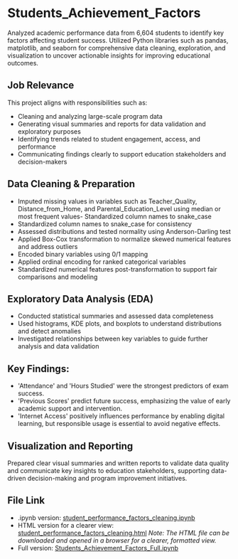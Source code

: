 # Students_Achievement_Factors
Analyzed academic performance data from 6,604 students to identify key factors affecting student success. Utilized Python libraries such as pandas, matplotlib, and seaborn for comprehensive data cleaning, exploration, and visualization to uncover actionable insights for improving educational outcomes.

## Job Relevance
This project aligns with responsibilities such as:
- Cleaning and analyzing large-scale program data
- Generating visual summaries and reports for data validation and exploratory purposes
- Identifying trends related to  student engagement, access, and performance
- Communicating findings clearly to support education stakeholders and decision-makers

## Data Cleaning & Preparation

- Imputed missing values in variables such as Teacher_Quality, Distance_from_Home, and Parental_Education_Level using median or most frequent values- Standardized column names to snake_case
- Standardized column names to snake_case for consistency
- Assessed distributions and tested normality using Anderson-Darling test
- Applied Box-Cox transformation to normalize skewed numerical features and address outliers
- Encoded binary variables using 0/1 mapping
- Applied ordinal encoding for ranked categorical variables
- Standardized numerical features post-transformation to support fair comparisons and modeling

## Exploratory Data Analysis (EDA)

- Conducted statistical summaries and assessed data completeness
- Used histograms, KDE plots, and boxplots to understand distributions and detect anomalies
- Investigated relationships between key variables to guide further analysis and data validation

##  Key Findings:
- 'Attendance' and 'Hours Studied' were the strongest predictors of exam success.
- 'Previous Scores' predict future success, emphasizing the value of early academic support and intervention.
- 'Internet Access' positively influences performance by enabling digital learning, but responsible usage is essential to avoid negative effects.

## Visualization and Reporting
Prepared clear visual summaries and written reports to validate data quality and communicate key insights to education stakeholders, supporting data-driven decision-making and program improvement initiatives.

## File Link
- .ipynb version:  [student_performance_factors_cleaning.ipynb](./student_performance_factors_cleaning.ipynb)
- HTML version for a clearer view: [student_performance_factors_cleaning.html](./student_performance_factors_cleaning.html)  *Note: The HTML file can be downloaded and opened in a browser for a clearer, formatted view.*
- Full version: [Students_Achievement_Factors_Full.ipynb](./Students_Achievement_Factors_Full.ipynb)


